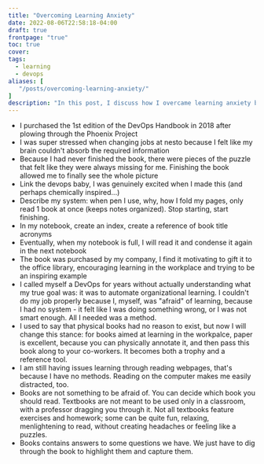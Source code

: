 ```yaml
---
title: "Overcoming Learning Anxiety"
date: 2022-08-06T22:58:18-04:00
draft: true
frontpage: "true"
toc: true
cover:
tags:
  - learning
  - devops
aliases: [
   "/posts/overcoming-learning-anxiety/"
]
description: "In this post, I discuss how I overcame learning anxiety by creating a system that motivated me to read reference material and allowed me to keep these learnings alive."
---
```


- I purchased the 1st edition of the DevOps Handbook in 2018 after
  plowing through the Phoenix Project
- I was super stressed when changing jobs at nesto because I felt like
  my brain couldn't absorb the required information
- Because I had never finished the book, there were pieces of the
  puzzle that felt like they were always missing for me. Finishing the
  book allowed me to finally see the whole picture
- Link the devops baby, I was genuinely excited when I made this (and
  perhaps chemically inspired...)
- Describe my system: when pen I use, why, how I fold my pages, only
  read 1 book at once (keeps notes organized). Stop starting, start
  finishing.
- In my notebook, create an index, create a reference of book title
  acronyms
- Eventually, when my notebook is full, I will read it and condense it
  again in the next notebook
- The book was purchased by my company, I find it motivating to gift it
  to the office library, encouraging learning in the workplace and
  trying to be an inspiring example
- I called myself a DevOps for years without actually understanding what
  my true goal was: it was to automate organizational learning. I
  couldn't do my job properly because I, myself, was "afraid" of
  learning, because I had no system - it felt like I was doing something
  wrong, or I was not smart enough. All I needed was a method.
- I used to say that physical books had no reason to exist, but now I
  will change this stance: for books aimed at learning in the workpalce,
  paper is excellent, because you can physically annotate it, and then
  pass this book along to your co-workers. It becomes both a trophy and
  a reference tool.
- I am still having issues learning through reading webpages, that's
  because I have no methods. Reading on the computer makes me easily
  distracted, too.
- Books are not something to be afraid of. You can decide which book you
  should read. Textbooks are not meant to be used only in a classroom,
  with a professor dragging you through it. Not all textbooks feature
  exercises and homework; some can be quite fun, relaxing, menlightening
  to read, without creating headaches or feeling like a puzzles.
- Books contains answers to some questions we have. We just have to dig
  through the book to highlight them and capture them.
